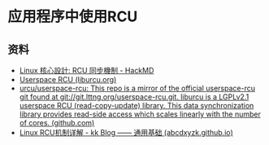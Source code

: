 # 应用程序中使用RCU

## 资料

- [Linux 核心設計: RCU 同步機制 - HackMD](https://hackmd.io/@sysprog/linux-rcu)
- [Userspace RCU (liburcu.org)](https://liburcu.org/)
- [urcu/userspace-rcu: This repo is a mirror of the official userspace-rcu git found at git://git.lttng.org/userspace-rcu.git. liburcu is a LGPLv2.1 userspace RCU (read-copy-update) library. This data synchronization library provides read-side access which scales linearly with the number of cores. (github.com)](https://github.com/urcu/userspace-rcu)
- [Linux RCU机制详解 - kk Blog —— 通用基础 (abcdxyzk.github.io)](https://abcdxyzk.github.io/blog/2015/07/31/kernel-sched-rcu/)

